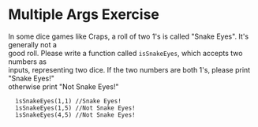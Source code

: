 # Multiple Args Exercise

In some dice games like Craps, a roll of two 1's is called "Snake Eyes". It's generally not a <br>
good roll. Please write a function called ```isSnakeEyes```, which accepts two numbers as <br>
inputs, representing two dice. If the two numbers are both 1's, please print "Snake Eyes!"<br>
otherwise print "Not Snake Eyes!" <br>
``` 
  ìsSnakeEyes(1,1) //Snake Eyes!
  ìsSnakeEyes(1,5) //Not Snake Eyes!
  ìsSnakeEyes(4,5) //Not Snake Eyes!
```
